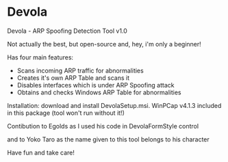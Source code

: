 # Devola
Devola - ARP Spoofing Detection Tool v1.0

Not actually the best, but open-source and, hey, i'm only a beginner!

Has four main features:

- Scans incoming ARP traffic for abnormalities
- Creates it's own ARP Table and scans it
- Disables interfaces which is under ARP Spoofing attack
- Obtains and checks Windows ARP Table for abnormalities

Installation: download and install DevolaSetup.msi. WinPCap v4.1.3 included in this package (tool won't run without it!)

Contibution to Egolds as I used his code in DevolaFormStyle control

and to Yoko Taro as the name given to this tool belongs to his character

Have fun and take care!
